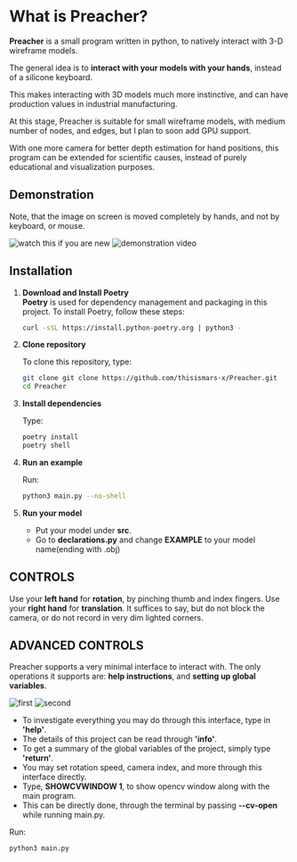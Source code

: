 # What is Preacher?

**Preacher** is a small program written in python, to natively interact with 3-D wireframe models.

The general idea is to **interact with your models with your hands**, instead of a silicone keyboard.

This makes interacting with 3D models much more instinctive, and can have production values in industrial manufacturing.

At this stage, Preacher is suitable for small wireframe models, with medium number of nodes, and edges, but I plan to soon add GPU support.

With one more camera for better depth estimation for hand positions, this program can be extended for scientific causes, instead of 
purely educational and visualization purposes.

## Demonstration

Note, that the image on screen is moved completely by hands, and not by keyboard, or mouse.

![watch this if you are new](https://github.com/user-attachments/assets/352a3aee-6438-4d60-845e-b3def6283ece)
![demonstration video](https://github.com/user-attachments/assets/80e0edbf-7d27-41aa-b6ac-6c3a0116d9aa)


## Installation

1. **Download and Install Poetry**  
   **Poetry** is used for dependency management and packaging in this project. To install Poetry, follow these steps:

   ```bash
   curl -sSL https://install.python-poetry.org | python3 -

2. **Clone repository**
   
   To clone this repository, type:

    ```bash
    git clone git clone https://github.com/thisismars-x/Preacher.git
    cd Preacher

3. **Install dependencies**
   
   Type:

    ```bash
    poetry install
    poetry shell

4. **Run an example**
   
   Run:

    ```bash
    python3 main.py --no-shell

5. **Run your model**
   
   - Put your model under **src**.
   - Go to **declarations.py** and change **EXAMPLE** to your model name(ending with .obj)

## CONTROLS

Use your **left hand** for **rotation**, by pinching thumb and index fingers.
Use your **right hand** for **translation**.
It suffices to say, but do not block the camera, or do not record in very dim lighted corners.


## ADVANCED CONTROLS

Preacher supports a very minimal interface to interact with.
The only operations it supports are: **help instructions**, and **setting up global variables**.


![first](./resources/real.png)
![second](./resources/terminal-like.png)

- To investigate everything you may do through this interface, type in **'help'**.
- The details of this project can be read through **'info'**.
- To get a summary of the global variables of the project, simply type **'return'**.
- You may set rotation speed, camera index, and more through this interface directly.
- Type, **SHOWCVWINDOW 1**, to show opencv window along with the main program.
- This can be directly done, through the terminal by passing **--cv-open** while running main.py.

Run:

```bash
python3 main.py
